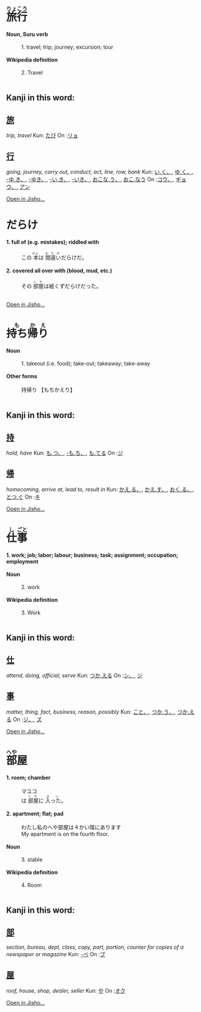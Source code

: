 # <ruby> 旅 <rp>(</rp><rt> りょ </rt><rp>)</rp> 行 <rp>(</rp><rt> こう </rt><rp>)</rp> </ruby>
<dl>
<dt><strong> Noun, Suru verb </strong></dt><br>
  <dd> 1. travel; trip; journey; excursion; tour </dd><br>
<dt><strong> Wikipedia definition </strong></dt><br>
  <dd> 2. Travel </dd><br>
</dl>

## Kanji in this word: 
## [旅](https://www.jisho.org/search/%E6%97%85%20%23kanji)
*trip, travel*
Kun:  [たび](https://www.jisho.org/search/%E6%97%85%20%E3%81%9F%E3%81%B3)
On   :[リョ](https://www.jisho.org/search/%E6%97%85%20%E3%82%8A%E3%82%87)

## [行](https://www.jisho.org/search/%E8%A1%8C%20%23kanji)
*going, journey, carry out, conduct, act, line, row, bank*
Kun:  [い.く、](https://www.jisho.org/search/%E8%A1%8C%20%E3%81%84%E3%81%8F), [ゆ.く、](https://www.jisho.org/search/%E8%A1%8C%20%E3%82%86%E3%81%8F), [-ゆ.き、](https://www.jisho.org/search/%E8%A1%8C%20%E3%82%86%E3%81%8D), [-ゆき、](https://www.jisho.org/search/%E8%A1%8C%20%E3%82%86%E3%81%8D), [-い.き、](https://www.jisho.org/search/%E8%A1%8C%20%E3%81%84%E3%81%8D), [-いき、](https://www.jisho.org/search/%E8%A1%8C%20%E3%81%84%E3%81%8D), [おこな.う、](https://www.jisho.org/search/%E8%A1%8C%20%E3%81%8A%E3%81%93%E3%81%AA%E3%81%86), [おこ.なう](https://www.jisho.org/search/%E8%A1%8C%20%E3%81%8A%E3%81%93%E3%81%AA%E3%81%86)
On   :[コウ、](https://www.jisho.org/search/%E8%A1%8C%20%E3%81%93%E3%81%86), [ギョウ、](https://www.jisho.org/search/%E8%A1%8C%20%E3%81%8E%E3%82%87%E3%81%86), [アン](https://www.jisho.org/search/%E8%A1%8C%20%E3%81%82%E3%82%93)


[Open in Jisho...](https://jisho.org/word/旅行)


# だらけ<ruby> </ruby>
<dl>
<dt><strong> 1. full of (e.g. mistakes); riddled with </strong></dt><br>
  <dd>  </dd>
  <dd> この<ruby> 本 <rp>(</rp><rt> ほん </rt><rp>)</rp> </ruby>は<ruby> 間違い <rp>(</rp><rt> まちが </rt><rp>)</rp> </ruby>だらけだ。 </dd><br>
<dt><strong> 2. covered all over with (blood, mud, etc.) </strong></dt><br>
  <dd>  </dd>
  <dd> その<ruby> 部屋 <rp>(</rp><rt> へや </rt><rp>)</rp> </ruby>は紙くずだらけだった。 </dd><br>
</dl>


[Open in Jisho...](https://jisho.org/word/だらけ)


# <ruby> 持ち <rp>(</rp><rt> も </rt><rp>)</rp> 帰り <rp>(</rp><rt> かえ </rt><rp>)</rp> </ruby>
<dl>
<dt><strong> Noun </strong></dt><br>
  <dd> 1. takeout (i.e. food); take-out; takeaway; take-away </dd><br>
<dt><strong> Other forms </strong></dt><br>
  <dd> 持帰り 【もちかえり】 </dd><br>
</dl>

## Kanji in this word: 
## [持](https://www.jisho.org/search/%E6%8C%81%20%23kanji)
*hold, have*
Kun:  [も.つ、](https://www.jisho.org/search/%E6%8C%81%20%E3%82%82%E3%81%A4), [-も.ち、](https://www.jisho.org/search/%E6%8C%81%20%E3%82%82%E3%81%A1), [も.てる](https://www.jisho.org/search/%E6%8C%81%20%E3%82%82%E3%81%A6%E3%82%8B)
On   :[ジ](https://www.jisho.org/search/%E6%8C%81%20%E3%81%98)

## [帰](https://www.jisho.org/search/%E5%B8%B0%20%23kanji)
*homecoming, arrive at, lead to, result in*
Kun:  [かえ.る、](https://www.jisho.org/search/%E5%B8%B0%20%E3%81%8B%E3%81%88%E3%82%8B), [かえ.す、](https://www.jisho.org/search/%E5%B8%B0%20%E3%81%8B%E3%81%88%E3%81%99), [おく.る、](https://www.jisho.org/search/%E5%B8%B0%20%E3%81%8A%E3%81%8F%E3%82%8B), [とつ.ぐ](https://www.jisho.org/search/%E5%B8%B0%20%E3%81%A8%E3%81%A4%E3%81%90)
On   :[キ](https://www.jisho.org/search/%E5%B8%B0%20%E3%81%8D)


[Open in Jisho...](https://jisho.org/word/持ち帰り)


# <ruby> 仕 <rp>(</rp><rt> し </rt><rp>)</rp> 事 <rp>(</rp><rt> ごと </rt><rp>)</rp> </ruby>
<dl>
<dt><strong> 1. work; job; labor; labour; business; task; assignment; occupation; employment </strong></dt><br>
<dt><strong> Noun </strong></dt><br>
  <dd> 2. work </dd><br>
<dt><strong> Wikipedia definition </strong></dt><br>
  <dd> 3. Work </dd><br>
</dl>

## Kanji in this word: 
## [仕](https://www.jisho.org/search/%E4%BB%95%20%23kanji)
*attend, doing, official, serve*
Kun:  [つか.える](https://www.jisho.org/search/%E4%BB%95%20%E3%81%A4%E3%81%8B%E3%81%88%E3%82%8B)
On   :[シ、](https://www.jisho.org/search/%E4%BB%95%20%E3%81%97), [ジ](https://www.jisho.org/search/%E4%BB%95%20%E3%81%98)

## [事](https://www.jisho.org/search/%E4%BA%8B%20%23kanji)
*matter, thing, fact, business, reason, possibly*
Kun:  [こと、](https://www.jisho.org/search/%E4%BA%8B%20%E3%81%93%E3%81%A8), [つか.う、](https://www.jisho.org/search/%E4%BA%8B%20%E3%81%A4%E3%81%8B%E3%81%86), [つか.える](https://www.jisho.org/search/%E4%BA%8B%20%E3%81%A4%E3%81%8B%E3%81%88%E3%82%8B)
On   :[ジ、](https://www.jisho.org/search/%E4%BA%8B%20%E3%81%98), [ズ](https://www.jisho.org/search/%E4%BA%8B%20%E3%81%9A)


[Open in Jisho...](https://jisho.org/word/仕事)


# <ruby> 部 <rp>(</rp><rt> へや </rt><rp>)</rp> 屋</ruby>
<dl>
<dt><strong> 1. room; chamber </strong></dt><br>
  <dd> マユコ </dd>
  <dd> は<ruby> 部屋 <rp>(</rp><rt> へや </rt><rp>)</rp> </ruby>に<ruby> 入った <rp>(</rp><rt> はい </rt><rp>)</rp> </ruby>。 </dd><br>
<dt><strong> 2. apartment; flat; pad </strong></dt><br>
  <dd> わたし私のへや部屋は４かい階にあります </dd>
  <dd> My apartment is on the fourth floor. </dd><br>
<dt><strong> Noun </strong></dt><br>
  <dd> 3. stable </dd><br>
<dt><strong> Wikipedia definition </strong></dt><br>
  <dd> 4. Room </dd><br>
</dl>

## Kanji in this word: 
## [部](https://www.jisho.org/search/%E9%83%A8%20%23kanji)
*section, bureau, dept, class, copy, part, portion, counter for copies of a newspaper or magazine*
Kun:  [-べ](https://www.jisho.org/search/%E9%83%A8%20%E3%81%B9)
On   :[ブ](https://www.jisho.org/search/%E9%83%A8%20%E3%81%B6)

## [屋](https://www.jisho.org/search/%E5%B1%8B%20%23kanji)
*roof, house, shop, dealer, seller*
Kun:  [や](https://www.jisho.org/search/%E5%B1%8B%20%E3%82%84)
On   :[オク](https://www.jisho.org/search/%E5%B1%8B%20%E3%81%8A%E3%81%8F)

[Open in Jisho...](https://jisho.org/word/部屋)

